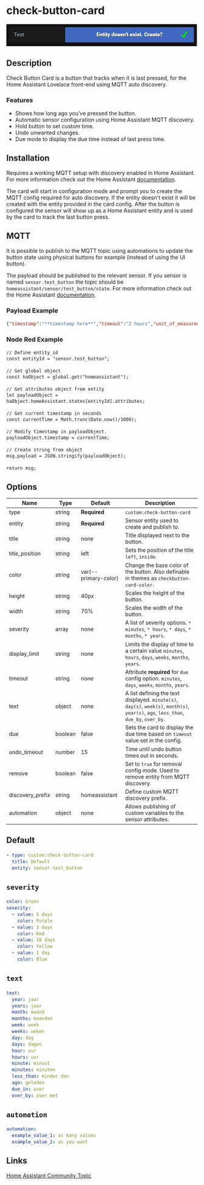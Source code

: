 # check-button-card
![](images/example.gif)

## Description

Check Button Card is a button that tracks when it is last pressed, for the Home Assistant Lovelace front-end using MQTT auto discovery.

### Features
- Shows how long ago you've pressed the button.
- Automatic sensor configuration using Home Assistant MQTT discovery.
- Hold button to set custom time.
- Undo unwanted changes.
- Due mode to display the due time instead of last press time.

## Installation
Requires a working MQTT setup with discovery enabled in Home Assistant. For more information check out the Home Assistant [documentation](https://www.home-assistant.io/docs/mqtt/discovery/).

The card will start in configuration mode and prompt you to create the MQTT config required for auto discovery. If the entity doesn't exist it will be created with the entity provided in the card config. After the button is configured the sensor will show up as a Home Assistant entity and is used by the card to track the last button press.

## MQTT

It is possible to publish to the MQTT topic using automations to update the button state using physical buttons for example (instead of using the UI button).

The payload should be published to the relevant sensor. If you sensor is named `sensor.test_button` the topic should be `homeassistant/sensor/test_button/state`. For more information check out the Home Assistant [documentation](https://www.home-assistant.io/docs/mqtt/discovery/). 

### Payload Example
``` json
{"timestamp":"**timestamp here**","timeout":"2 hours","unit_of_measurement":"timestamp"}
```
### Node Red Example
```
// Define entity_id
const entityId = "sensor.test_button";

// Get global object
const haObject = global.get("homeassistant");

// Get attributes object from entity
let payloadObject = haObject.homeAssistant.states[entityId].attributes;

// Get current timestamp in seconds
const currentTime = Math.trunc(Date.now()/1000);

// Modify timestamp in payloadObject.
payloadObject.timestamp = currentTime;

// Create string from object
msg.payload = JSON.stringify(payloadObject);

return msg;
```

## Options

| Name | Type | Default | Description
| ---- | ---- | ------- | -----------
| type | string | **Required** | `custom:check-button-card`
| entity | string | **Required** | Sensor entity used to create and publish to.
| title | string | none | Title displayed next to the button.
| title_position | string | left | Sets the position of the title `left`, `inside`.
| color | string | var(--primary-color) | Change the base color of the button. Also definable in themes as `checkbutton-card-color`.
| height | string | 40px | Scales the height of the button.
| width | string | 70% | Scales the width of the button.
| severity | array | none | A list of severity options. `* minutes`, `* hours`, `* days`, `* months`, `* years`.
| display_limit | string | none | Limits the display of time to a certain value `minutes`, `hours`, `days`, `weeks`, `months`, `years`.
| timeout | string | none | Attribute **required** for `due` config option. `minutes`, `days`, `weeks`, `months`, `years`.
| text | object | none | A list defining the text displayed. `minute(s)`, `day(s)`, `week(s)`, `month(s)`, `year(s)`, `ago`, `less_than`, `due_by`, `over_by`.
| due | boolean | false | Sets the card to display the due time based on `timeout` value set in the config.
| undo_timeout | number | 15 | Time until undo button times out in seconds.
| remove | boolean | false | Set to `true` for removal config mode. Used to remove entity from MQTT discovery.
| discovery_prefix | string | homeassistant | Define custom MQTT discovery prefix.
| automation | object | none | Allows publishing of custom variables to the sensor attributes.

## Default

```yaml
- type: custom:check-button-card
  title: Default
  entity: sensor.test_button
```
## `severity`

```yaml
color: Green
severity:
  - value: 5 days
    color: Purple
  - value: 3 days
    color: Red
  - value: 10 days
    color: Yellow
  - value: 1 day
    color: Blue
```

## `text`
```yaml
text:
  year: jaar
  years: jaar
  month: maand
  months: maanden
  week: week
  weeks: weken
  day: dag
  days: dagen
  hour: uur
  hours: uur
  minute: minuut
  minutes: minuten
  less_than: minder dan
  ago: geleden
  due_in: over
  over_by: over met
```

## `automation`

```yaml
automation:
  example_value_1: as many values
  example_value_2: as you want
```

## Links

[Home Assistant Community Topic](https://community.home-assistant.io/t/lovelace-check-button-card/92980)
